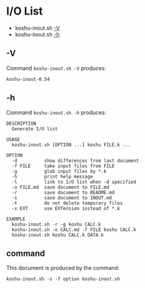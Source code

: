 # I/O List

- koshu-inout.sh [-V](#-v)
- koshu-inout.sh [-h](#-h)



## -V


Command `koshu-inout.sh -V` produces:

```
koshu-inout-0.54
```



## -h


Command `koshu-inout.sh -h` produces:

```
DESCRIPTION
  Generate I/O list

USAGE
  koshu-inout.sh [OPTION ...] koshu FILE.k ...

OPTION
  -d          show differences from last document
  -f FILE     take input files from FILE
  -g          glob input files by *.k
  -h          print help message
  -l          link to I/O list when -d specified
  -o FILE.md  save document to FILE.md
  -r          save document to README.md
  -s          save document to INOUT.md
  -t          do not delete temporary files
  -x EXT      use EXTension instead of *.k

EXAMPLE
  koshu-inout.sh -r -g koshu CALC.k
  koshu-inout.sh -o CALC.md -f FILE koshu CALC.k
  koshu-inout.sh koshu CALC.k DATA.k

```



## command

This document is produced by the command:

```
koshu-inout.sh -s -f option koshu-inout.sh
```

